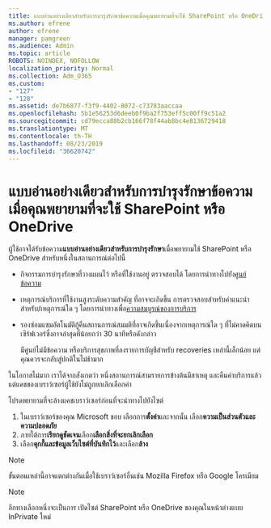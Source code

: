 ```yaml
---
title: แบบอ่านอย่างเดียวสำหรับการบำรุงรักษาข้อความเมื่อคุณพยายามที่จะใช้ SharePoint หรือ OneDrive
ms.author: efrene
author: efrene
manager: pamgreen
ms.audience: Admin
ms.topic: article
ROBOTS: NOINDEX, NOFOLLOW
localization_priority: Normal
ms.collection: Adm_O365
ms.custom:
- "127"
- "128"
ms.assetid: de7b6877-f3f9-4402-8072-c73783aaccaa
ms.openlocfilehash: 5b1e56253d6deeb0f9ba2f753eff5c00ff9c51a2
ms.sourcegitcommit: cd79ecca88b2cb166f78f44ab8bc4e8136729418
ms.translationtype: MT
ms.contentlocale: th-TH
ms.lasthandoff: 08/23/2019
ms.locfileid: "36620742"
---
```

# <a name="read-only-for-maintenance-message-when-attempting-to-use-sharepoint-or-onedrive"></a>แบบอ่านอย่างเดียวสำหรับการบำรุงรักษาข้อความเมื่อคุณพยายามที่จะใช้ SharePoint หรือ OneDrive

ผู้ใช้อาจได้รับข้อความ**แบบอ่านอย่างเดียวสำหรับการบำรุงรักษา**เมื่อพยายามใช้ SharePoint หรือ OneDrive สำหรับหนึ่งในสถานการณ์ต่อไปนี้ 

-   กิจกรรมการบำรุงรักษาที่วางแผนไว้ หรือที่ใช้งานอยู่  ตรวจสอบได้ โดยการนำทางไปยัง[ศูนย์ข้อความ](https://portal.office.com/adminportal/home#/messagecenter)
-   เหตุการณ์บริการที่ใช้งานสูงระดับความสำคัญ ที่อาจจะเกิดขึ้น การตรวจสอบสำหรับคำแนะนำสำหรับ/เหตุการณ์ใด ๆ โดยการนำทางเพื่อ[ความสมบูรณ์ของการบริการ](https://portal.office.com/adminportal/home#/servicehealth)
-   รองซ่อมแซมอัตโนมัติกู้คืนสถานการณ์สมมติที่อาจเกิดขึ้นเนื่องจากเหตุการณ์ใด ๆ ที่ไม่คาดคิดบนเซิร์ฟเวอร์ซึ่งอาจล่าสุดที่น้อยกว่า 30 นาทีหรือดังกล่าว 
    
    มีศูนย์ไม่มีข้อความ หรือบริการสุขภาพที่ลงรายการบัญชีสำหรับ recoveries เหล่านี้เล็กน้อย แต่คุณควรจะกลับสู่ปกติในไม่ช้ามาก

ในโอกาสไม่มาก เราได้จากสังเกตว่า หนึ่งสถานการณ์สามรายการข้างต้นมีสาเหตุ และคืนค่าบริการแล้ว แต่แคชของเบราว์เซอร์ผู้ใช้ยังไม่ถูกยกเลิกเลือกค่า

โปรดพยายามที่จะล้างแคชเบราว์เซอร์ก่อนที่จะนำทางไปยังไซต์

1. ในเบราว์เซอร์ของคุณ Microsoft ขอบ เลือกการ**ตั้งค่า**และจากนั้น เลือก**ความเป็นส่วนตัวและความปลอดภัย**
2. ภายใต้การ**เรียกดูชัดเจน**เลือก**เลือกสิ่งที่จะยกเลิกเลือก**
3. เลือก**คุกกี้และข้อมูลเว็บไซต์ที่บันทึกไว้**และเลือก**ล้าง**

>[!Note] 
> ขั้นตอนเหล่านี้อาจแตกต่างกันเมื่อใช้เบราว์เซอร์อื่นเช่น Mozilla Firefox หรือ Google โครเมียม

>[!Note] 
> อีกทางเลือกหนึ่งจะเป็นการ เปิดไซต์ SharePoint หรือ OneDrive ของคุณในหน้าต่างแบบ InPrivate ใหม่